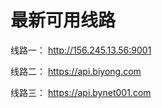# 最新可用线路 

线路一： http://156.245.13.56:9001


线路二： https://api.biyong.com


线路三： https://api.bynet001.com
